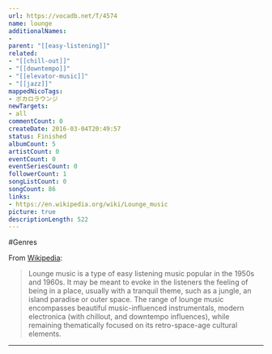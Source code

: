 ```yaml
---
url: https://vocadb.net/T/4574
name: lounge
additionalNames: 
- 
parent: "[[easy-listening]]"
related:
- "[[chill-out]]"
- "[[downtempo]]"
- "[[elevator-music]]"
- "[[jazz]]"
mappedNicoTags:
- ボカロラウンジ
newTargets:
- all
commentCount: 0
createDate: 2016-03-04T20:49:57
status: Finished
albumCount: 5
artistCount: 0
eventCount: 0
eventSeriesCount: 0
followerCount: 1
songListCount: 0
songCount: 86
links: 
- https://en.wikipedia.org/wiki/Lounge_music
picture: true
descriptionLength: 522
---
```


#Genres

From [Wikipedia](https://en.wikipedia.org/wiki/Lounge_music):

>Lounge music is a type of easy listening music popular in the 1950s and 1960s. It may be meant to evoke in the listeners the feeling of being in a place, usually with a tranquil theme, such as a jungle, an island paradise or outer space. The range of lounge music encompasses beautiful music-influenced instrumentals, modern electronica (with chillout, and downtempo influences), while remaining thematically focused on its retro-space-age cultural elements.

---


